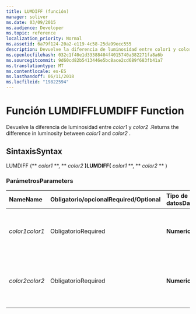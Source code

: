 ```yaml
---
title: LUMDIFF (función)
manager: soliver
ms.date: 03/09/2015
ms.audience: Developer
ms.topic: reference
localization_priority: Normal
ms.assetid: 6a79f124-20a2-e119-4c58-25da99ecc555
description: Devuelve la diferencia de luminosidad entre color1 y color2.
ms.openlocfilehash: 032c1f40e1d33388404f4015740a382271fa8a6b
ms.sourcegitcommit: 9d60cd82b5413446e5bc8ace2cd689f683fb41a7
ms.translationtype: MT
ms.contentlocale: es-ES
ms.lasthandoff: 06/11/2018
ms.locfileid: "19822594"
---
```

# <a name="lumdiff-function"></a><span data-ttu-id="6544c-103">Función LUMDIFF</span><span class="sxs-lookup"><span data-stu-id="6544c-103">LUMDIFF Function</span></span>

<span data-ttu-id="6544c-104">Devuelve la diferencia de luminosidad entre *color1* y *color2* .</span><span class="sxs-lookup"><span data-stu-id="6544c-104">Returns the difference in luminosity between  *color1*  and  *color2*  .</span></span> 
  
## <a name="syntax"></a><span data-ttu-id="6544c-105">Sintaxis</span><span class="sxs-lookup"><span data-stu-id="6544c-105">Syntax</span></span>

<span data-ttu-id="6544c-106">LUMDIFF (** *color1* **, ** *color2* **)</span><span class="sxs-lookup"><span data-stu-id="6544c-106">LUMDIFF(** *color1* **, ** *color2* ** )</span></span> 
  
### <a name="parameters"></a><span data-ttu-id="6544c-107">Parámetros</span><span class="sxs-lookup"><span data-stu-id="6544c-107">Parameters</span></span>

|<span data-ttu-id="6544c-108">**Name**</span><span class="sxs-lookup"><span data-stu-id="6544c-108">**Name**</span></span>|<span data-ttu-id="6544c-109">**Obligatorio/opcional**</span><span class="sxs-lookup"><span data-stu-id="6544c-109">**Required/Optional**</span></span>|<span data-ttu-id="6544c-110">**Tipo de datos**</span><span class="sxs-lookup"><span data-stu-id="6544c-110">**Data Type**</span></span>|<span data-ttu-id="6544c-111">**Descripción**</span><span class="sxs-lookup"><span data-stu-id="6544c-111">**Description**</span></span>|
|:-----|:-----|:-----|:-----|
| <span data-ttu-id="6544c-112">_color1_</span><span class="sxs-lookup"><span data-stu-id="6544c-112">_color1_</span></span> <br/> |<span data-ttu-id="6544c-113">Obligatorio</span><span class="sxs-lookup"><span data-stu-id="6544c-113">Required</span></span>  <br/> |<span data-ttu-id="6544c-114">**Numeric**</span><span class="sxs-lookup"><span data-stu-id="6544c-114">**Numeric**</span></span> <br/> |<span data-ttu-id="6544c-115">Índice de color de Microsoft Visio o valor RGB del primer color.</span><span class="sxs-lookup"><span data-stu-id="6544c-115">The Microsoft Visio color index or RGB value of the first color.</span></span>  <br/> |
| <span data-ttu-id="6544c-116">_color2_</span><span class="sxs-lookup"><span data-stu-id="6544c-116">_color2_</span></span> <br/> |<span data-ttu-id="6544c-117">Obligatorio</span><span class="sxs-lookup"><span data-stu-id="6544c-117">Required</span></span>  <br/> |<span data-ttu-id="6544c-118">**Numeric**</span><span class="sxs-lookup"><span data-stu-id="6544c-118">**Numeric**</span></span> <br/> |<span data-ttu-id="6544c-119">Índice de color de Microsoft Visio o valor RGB del segundo color.</span><span class="sxs-lookup"><span data-stu-id="6544c-119">The Microsoft Visio color index or RGB value of the second color.</span></span>  <br/> |
   

